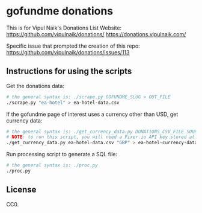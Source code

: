 # gofundme donations

This is for Vipul Naik's Donations List Website:
https://github.com/vipulnaik/donations/
https://donations.vipulnaik.com/

Specific issue that prompted the creation of this repo:
https://github.com/vipulnaik/donations/issues/113

## Instructions for using the scripts

Get the donations data:

```bash
# the general syntax is: ./scrape.py GOFUNDME_SLUG > OUT_FILE
./scrape.py "ea-hotel" > ea-hotel-data.csv
```

If the gofundme page of interest uses a currency other than USD, get currency data:

```bash
# the general syntax is: ./get_currency_data.py DONATIONS_CSV_FILE SOURCE_CURRENCY > OUT_FILE
# NOTE: to run this script, you will need a Fixer.io API key stored at apikey.txt
./get_currency_data.py ea-hotel-data.csv "GBP" > ea-hotel-currency-data.json
```

Run processing script to generate a SQL file:

```bash
# the general syntax is: ./proc.py
./proc.py
```

## License

CC0.
